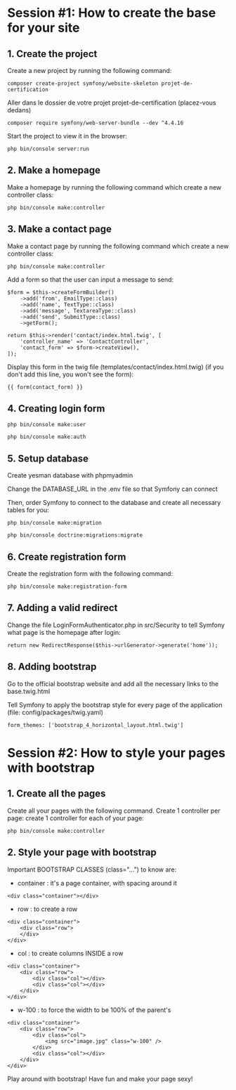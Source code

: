 # Session #1: How to create the base for your site
## 1. Create the project

Create a new project by running the following command:

`
composer create-project symfony/website-skeleton projet-de-certification
`

Aller dans le dossier de votre projet projet-de-certification (placez-vous dedans)

`
composer require symfony/web-server-bundle --dev ^4.4.16
`

Start the project to view it in the browser:

`
php bin/console server:run
`

## 2. Make a homepage

Make a homepage by running the following command which create a new controller class:

`
php bin/console make:controller
`

## 3. Make a contact page

Make a contact page by running the following command which create a new controller class:

`
php bin/console make:controller
`

Add a form so that the user can input a message to send:

```
$form = $this->createFormBuilder()
    ->add('from', EmailType::class)
    ->add('name', TextType::class)
    ->add('message', TextareaType::class)
    ->add('send', SubmitType::class)
    ->getForm();

return $this->render('contact/index.html.twig', [
    'controller_name' => 'ContactController',
    'contact_form' => $form->createView(),
]);
```

Display this form in the twig file (templates/contact/index.html.twig) (if you don't add this line, you won't see the form):

```
{{ form(contact_form) }}
```

## 4. Creating login form

`
php bin/console make:user
`

`
php bin/console make:auth
`

## 5. Setup database
Create yesman database with phpmyadmin

Change the DATABASE_URL in the .env file so that Symfony can connect

Then, order Symfony to connect to the database and create all necessary tables for you:

`
php bin/console make:migration
`

`
php bin/console doctrine:migrations:migrate
`

## 6. Create registration form

Create the registration form with the following command:

`
php bin/console make:registration-form
`

## 7. Adding a valid redirect

Change the file LoginFormAuthenticator.php in src/Security to tell Symfony what page is the homepage after login:

```
return new RedirectResponse($this->urlGenerator->generate('home'));
```

## 8. Adding bootstrap

Go to the official bootstrap website and add all the necessary links to the base.twig.html

Tell Symfony to apply the bootstrap style for every page of the application (file: config/packages/twig.yaml)

```
form_themes: ['bootstrap_4_horizontal_layout.html.twig']
```

# Session #2: How to style your pages with bootstrap

## 1. Create all the pages

Create all your pages with the following command. Create 1 controller per page: create 1 controller for each of your page:

`
php bin/console make:controller
`

## 2. Style your page with bootstrap

Important BOOTSTRAP CLASSES (class="...") to know are:
- container : it's a page container, with spacing around it
```
<div class="container"></div>
``` 

- row : to create a row
```
<div class="container">
    <div class="row">
    </div>
</div>
``` 

- col : to create columns INSIDE a row
```
<div class="container">
    <div class="row">
        <div class="col"></div>
        <div class="col"></div>
    </div>
</div>
``` 

- w-100 : to force the width to be 100% of the parent's
```
<div class="container">
    <div class="row">
        <div class="col">
            <img src="image.jpg" class="w-100" />
        </div>
        <div class="col"></div>
    </div>
</div>
``` 

Play around with bootstrap! Have fun and make your page sexy!